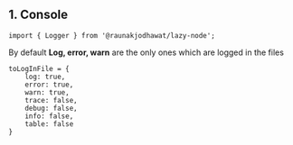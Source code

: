 ## 1. Console
```
import { Logger } from '@raunakjodhawat/lazy-node';
```

By default **Log, error, warn** are the only ones which are logged in the files
```
toLogInFile = {
    log: true,
    error: true,
    warn: true,
    trace: false,
    debug: false,
    info: false,
    table: false
}
```

